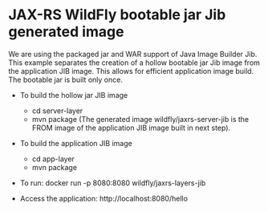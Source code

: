 # JAX-RS WildFly bootable jar Jib generated image

We are using the packaged jar and WAR support of Java Image Builder Jib.
This example separates the creation of a hollow bootable jar Jib image from the application JIB image. This allows for efficient application image build. The bootable jar is built only once.

* To build the hollow jar JIB image

  * cd server-layer
  * mvn package
(The generated image wildfly/jaxrs-server-jib is the FROM image of the application JIB image built in next step).
 
* To build the application JIB image

  * cd app-layer
  * mvn package

* To run: docker run -p 8080:8080 wildfly/jaxrs-layers-jib

* Access the application: http://localhost:8080/hello
